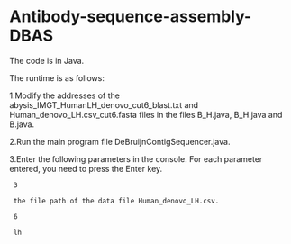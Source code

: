 # Antibody-sequence-assembly-DBAS
  The code is in Java.

The runtime is as follows:
  
  1.Modify the addresses of the abysis_IMGT_HumanLH_denovo_cut6_blast.txt and Human_denovo_LH.csv_cut6.fasta files in the files B_H.java, B_H.java and B.java.
  
  2.Run the main program file DeBruijnContigSequencer.java.
  
  3.Enter the following parameters in the console. For each parameter entered, you need to press the Enter key.
    
     3
    
     the file path of the data file Human_denovo_LH.csv.  
    
     6  
    
     lh
